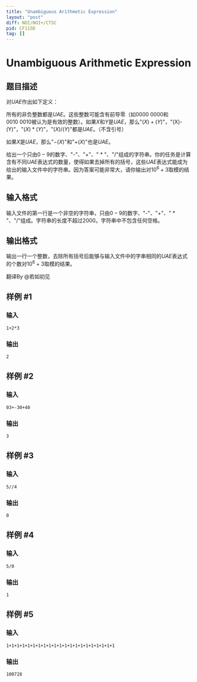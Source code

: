 ```yaml
---
title: "Unambiguous Arithmetic Expression"
layout: "post"
diff: NOI/NOI+/CTSC
pid: CF115D
tag: []
---
```


# Unambiguous Arithmetic Expression

## 题目描述

对$UAE$作出如下定义：  

所有的非负整数都是$UAE$。这些整数可能含有前导零（如$0000\ 0000$和$0010\ 0010$被认为是有效的整数）。如果$X$和$Y$是$UAE$，那么"$(X)+(Y)$"，"(X)-(Y)"，"$(X)* (Y)$"，"$(X)/(Y)$"都是$UAE$。（不含引号）  

如果$X$是$UAE$，那么"$-(X)$"和"$+(X)$"也是$UAE$。  

给出一个只由$0-9$的数字、"-"、"+"、" * "、"/"组成的字符串。你的任务是计算含有不同$UAE$表达式的数量，使得如果去掉所有的括号，这些$UAE$表达式能成为给出的输入文件中的字符串。因为答案可能非常大，请你输出对$10^6+3$取模的结果。

## 输入格式

输入文件的第一行是一个非空的字符串，只由$0-9$的数字、"-"、"+"、" * "、"/"组成。字符串的长度不超过$2000$。字符串中不包含任何空格。

## 输出格式

输出一行一个整数，去除所有括号后能够与输入文件中的字串相同的$UAE$表达式的个数对$10^6+3$取模的结果。  

翻译By @若如初见

## 样例 #1

### 输入

```
1+2*3

```

### 输出

```
2

```

## 样例 #2

### 输入

```
03+-30+40

```

### 输出

```
3

```

## 样例 #3

### 输入

```
5//4

```

### 输出

```
0

```

## 样例 #4

### 输入

```
5/0

```

### 输出

```
1

```

## 样例 #5

### 输入

```
1+1+1+1+1+1+1+1+1+1+1+1+1+1+1+1+1+1+1+1+1

```

### 输出

```
100728

```

